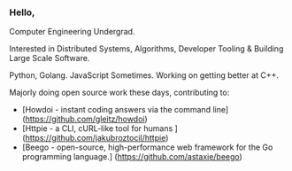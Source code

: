 ### Hello,

Computer Engineering Undergrad.

Interested in Distributed Systems, Algorithms, Developer Tooling & Building Large Scale Software.

Python, Golang. JavaScript Sometimes.
Working on getting better at C++.

Majorly doing open source work these days, contributing to:
 - [Howdoi - instant coding answers via the command line] (https://github.com/gleitz/howdoi)
 - [Httpie - a CLI, cURL-like tool for humans ] (https://github.com/jakubroztocil/httpie)
 - [Beego - open-source, high-performance web framework for the Go programming language.] (https://github.com/astaxie/beego)  


<!--
**tayoogunbiyi/tayoogunbiyi** is a ✨ _special_ ✨ repository because its `README.md` (this file) appears on your GitHub profile.

Here are some ideas to get you started:

- 🔭 I’m currently working on ...
- 🌱 I’m currently learning ...
- 👯 I’m looking to collaborate on ...
- 🤔 I’m looking for help with ...
- 💬 Ask me about ...
- 📫 How to reach me: ...
- 😄 Pronouns: ...
- ⚡ Fun fact: ...
-->
